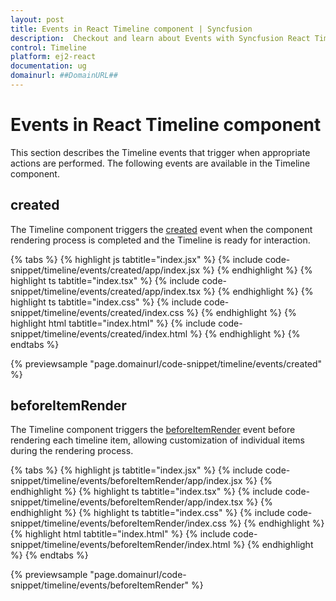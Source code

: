 ```yaml
---
layout: post
title: Events in React Timeline component | Syncfusion
description:  Checkout and learn about Events with Syncfusion React Timeline component of Syncfusion Essential JS 2 and more.
control: Timeline
platform: ej2-react
documentation: ug
domainurl: ##DomainURL##
---
```


# Events in React Timeline component

This section describes the Timeline events that trigger when appropriate actions are performed. The following events are available in the Timeline component.

## created

The Timeline component triggers the [created](https://ej2.syncfusion.com/react/documentation/api/timeline/#created) event when the component rendering process is completed and the Timeline is ready for interaction.

{% tabs %}
{% highlight js tabtitle="index.jsx" %}
{% include code-snippet/timeline/events/created/app/index.jsx %}
{% endhighlight %}
{% highlight ts tabtitle="index.tsx" %}
{% include code-snippet/timeline/events/created/app/index.tsx %}
{% endhighlight %}
{% highlight ts tabtitle="index.css" %}
{% include code-snippet/timeline/events/created/index.css %}
{% endhighlight %}
{% highlight html tabtitle="index.html" %}
{% include code-snippet/timeline/events/created/index.html %}
{% endhighlight %}
{% endtabs %}

{% previewsample "page.domainurl/code-snippet/timeline/events/created" %}

## beforeItemRender

The Timeline component triggers the [beforeItemRender](https://ej2.syncfusion.com/react/documentation/api/timeline/#beforeitemrender) event before rendering each timeline item, allowing customization of individual items during the rendering process.

{% tabs %}
{% highlight js tabtitle="index.jsx" %}
{% include code-snippet/timeline/events/beforeItemRender/app/index.jsx %}
{% endhighlight %}
{% highlight ts tabtitle="index.tsx" %}
{% include code-snippet/timeline/events/beforeItemRender/app/index.tsx %}
{% endhighlight %}
{% highlight ts tabtitle="index.css" %}
{% include code-snippet/timeline/events/beforeItemRender/index.css %}
{% endhighlight %}
{% highlight html tabtitle="index.html" %}
{% include code-snippet/timeline/events/beforeItemRender/index.html %}
{% endhighlight %}
{% endtabs %}

{% previewsample "page.domainurl/code-snippet/timeline/events/beforeItemRender" %}